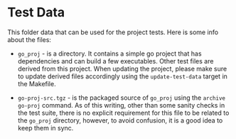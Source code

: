 # Test Data

This folder data that can be used for the project tests.
Here is some info about the files:

- `go_proj` - is a directory.  It contains a simple go project that has
  dependencies and can build a few executables. Other test files are derived
  from this project. When updating the project, please make sure to update
  derived files accordingly using the `update-test-data` target in the Makefile.

- `go-proj-src.tgz` - is the packaged source of `go_proj` using the `archive
  go-proj` command.  As of this writing, other than some sanity checks in the
  test suite, there is no explicit requirement for this file to be related
  to the `go_proj` directory, however, to avoid confusion, it is a good idea
  to keep them in sync.
